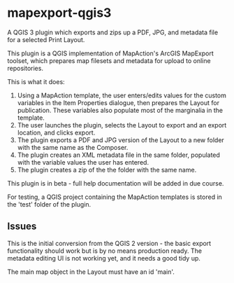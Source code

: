 # mapexport-qgis3
A QGIS 3 plugin which exports and zips up a PDF, JPG, and metadata file for a selected Print Layout.

This plugin is a QGIS implementation of MapAction's ArcGIS MapExport toolset, which prepares map filesets and metadata for upload to online repositories.

This is what it does:
1. Using a MapAction template, the user enters/edits values for the custom variables in the Item Properties dialogue, then prepares the Layout for publication. These variables also populate most of the marginalia in the template.
2. The user launches the plugin, selects the Layout to export and an export location, and clicks export.
3. The plugin exports a PDF and JPG version of the Layout to a new folder with the same name as the Composer.
4. The plugin creates an XML metadata file in the same folder, populated with the variable values the user has entered.
5. The plugin creates a zip of the  the folder with the same name.

This plugin is in beta - full help documentation will be added in due course.

For testing, a QGIS project containing the MapAction templates is stored in the 'test' folder of the plugin.

## Issues
This is the initial conversion from the QGIS 2 version - the basic export functionality should work but is by no means production ready. The metadata editing UI is not working yet, and it needs a good tidy up. 

The main map object in the Layout must have an id 'main'.
